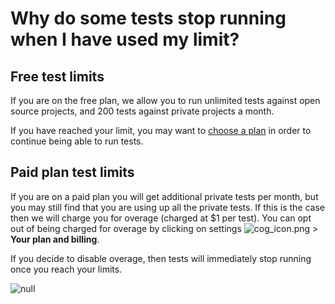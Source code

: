 # Why do some tests stop running when I have used my limit?

## Free test limits

If you are on the free plan, we allow you to run unlimited tests against open source projects, and 200 tests against private projects a month.

If you have reached your limit, you may want to [choose a plan](https://snyk.io/plans) in order to continue being able to run tests.

## Paid plan test limits

If you are on a paid plan you will get additional private tests per month, but you may still find that you are using up all the private tests. If this is the case then we will charge you for overage \(charged at $1 per test\). You can opt out of being charged for overage by clicking on settings ![cog\_icon.png](https://support.snyk.io/hc/article_attachments/4402908592145/cog_icon.png) &gt; **Your plan and billing**.

If you decide to disable overage, then tests will immediately stop running once you reach your limits.

![null](https://downloads.intercomcdn.com/i/o/30121355/0e9d171ab26d02730674ce6b/image.png)


